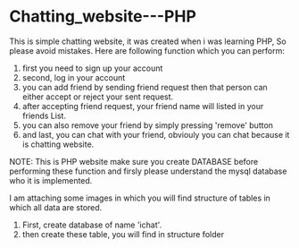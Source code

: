 # Chatting_website---PHP
This is simple chatting website, it was created when i was learning PHP, So please avoid mistakes.
Here are following function which you can perform:
1. first you need to sign up your account
2. second, log in your account
3. you can add friend by sending friend request then that person can either accept or reject your sent request.
4. after accepting friend request, your friend name will listed in your friends List.
5. you can also remove your friend by simply pressing 'remove' button
6. and last, you can chat with your friend, obviouly you can chat because it is chatting website.

NOTE: This is PHP website make sure you create DATABASE before performing these function and firsly please understand the mysql database who it is implemented.

I am attaching some images in which you will find structure of tables in which all data are stored.
1. First, create database of name 'ichat'.
2. then create these table, you will find in structure folder
